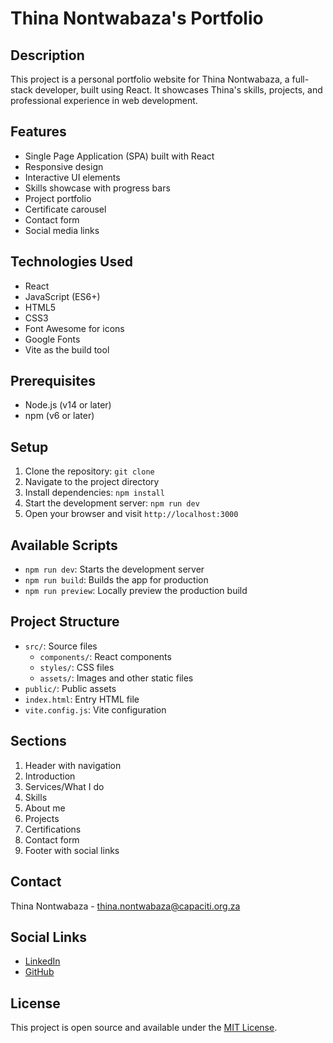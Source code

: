 # Thina Nontwabaza's Portfolio

## Description
This project is a personal portfolio website for Thina Nontwabaza, a full-stack developer, built using React. It showcases Thina's skills, projects, and professional experience in web development.

## Features
- Single Page Application (SPA) built with React
- Responsive design
- Interactive UI elements
- Skills showcase with progress bars
- Project portfolio
- Certificate carousel
- Contact form
- Social media links

## Technologies Used
- React
- JavaScript (ES6+)
- HTML5
- CSS3
- Font Awesome for icons
- Google Fonts
- Vite as the build tool

## Prerequisites
- Node.js (v14 or later)
- npm (v6 or later)

## Setup
1. Clone the repository: `git clone`
2. Navigate to the project directory
3. Install dependencies: `npm install`
4. Start the development server: `npm run dev`
5. Open your browser and visit `http://localhost:3000`

## Available Scripts
- `npm run dev`: Starts the development server
- `npm run build`: Builds the app for production
- `npm run preview`: Locally preview the production build

## Project Structure
- `src/`: Source files
  - `components/`: React components
  - `styles/`: CSS files
  - `assets/`: Images and other static files
- `public/`: Public assets
- `index.html`: Entry HTML file
- `vite.config.js`: Vite configuration

## Sections
1. Header with navigation
2. Introduction
3. Services/What I do
4. Skills
5. About me
6. Projects
7. Certifications
8. Contact form
9. Footer with social links

## Contact
Thina Nontwabaza - [thina.nontwabaza@capaciti.org.za](mailto:thina.nontwabaza@capaciti.org.za)

## Social Links
- [LinkedIn](https://linkedin.com/in/thina-nontwabaza)
- [GitHub](https://github.com/Mzosindiso)

## License
This project is open source and available under the [MIT License](LICENSE).
